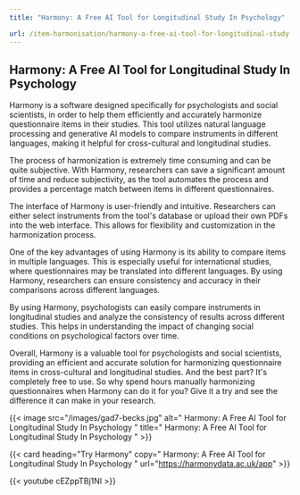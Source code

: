```yaml
---
title: "Harmony: A Free AI Tool for Longitudinal Study In Psychology"

url: /item-harmonisation/harmony-a-free-ai-tool-for-longitudinal-study-in-psychology
---
```


## Harmony: A Free AI Tool for Longitudinal Study In Psychology

Harmony is a software designed specifically for psychologists and social scientists, in order to help them efficiently and accurately harmonize questionnaire items in their studies. This tool utilizes natural language processing and generative AI models to compare instruments in different languages, making it helpful for cross-cultural and longitudinal studies.

The process of harmonization is extremely time consuming and can be quite subjective. With Harmony, researchers can save a significant amount of time and reduce subjectivity, as the tool automates the process and provides a percentage match between items in different questionnaires.

The interface of Harmony is user-friendly and intuitive. Researchers can either select instruments from the tool's database or upload their own PDFs into the web interface. This allows for flexibility and customization in the harmonization process.

One of the key advantages of using Harmony is its ability to compare items in multiple languages. This is especially useful for international studies, where questionnaires may be translated into different languages. By using Harmony, researchers can ensure consistency and accuracy in their comparisons across different languages.

By using Harmony, psychologists can easily compare instruments in longitudinal studies and analyze the consistency of results across different studies. This helps in understanding the impact of changing social conditions on psychological factors over time.

Overall, Harmony is a valuable tool for psychologists and social scientists, providing an efficient and accurate solution for harmonizing questionnaire items in cross-cultural and longitudinal studies. And the best part? It's completely free to use. So why spend hours manually harmonizing questionnaires when Harmony can do it for you? Give it a try and see the difference it can make in your research.


{{< image src="/images/gad7-becks.jpg" alt=" Harmony: A Free AI Tool for Longitudinal Study In Psychology " title=" Harmony: A Free AI Tool for Longitudinal Study In Psychology " >}}

{{< card heading="Try Harmony" copy=" Harmony: A Free AI Tool for Longitudinal Study In Psychology " url="https://harmonydata.ac.uk/app" >}}

{{< youtube cEZppTBj1NI >}}



